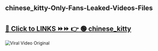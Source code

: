 
 ## chinese_kitty-Only-Fans-Leaked-Videos-Files

# <h2><a href="https://mediaupload.pro?chinese_kitty">🔗 Click to LINKS ⏩⏩ 👉 🟢 chinese_kitty </a></h2>

<a href="https://mediaupload.pro?chinese_kitty" rel="nofollow" data-target="animated-image.originalLink"><img src="https://i.ibb.co.com/xMMVF88/686577567.gif" alt="Viral Video Original" style="max-width: 100%; display: inline-block;" data-target="animated-image.originalImage"></a>